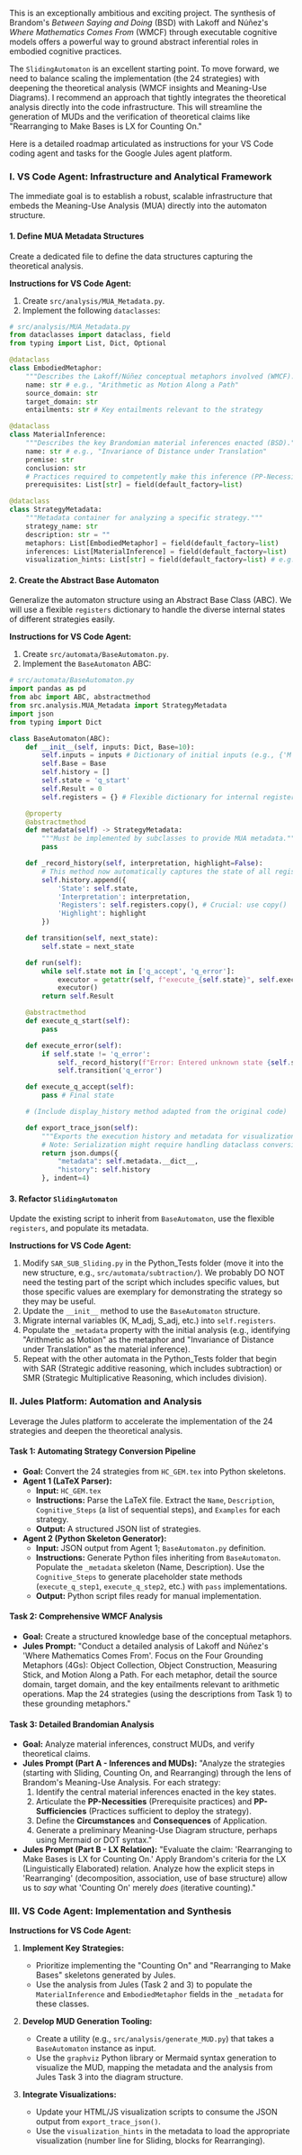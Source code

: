 This is an exceptionally ambitious and exciting project. The synthesis of Brandom's *Between Saying and Doing* (BSD) with Lakoff and Núñez's *Where Mathematics Comes From* (WMCF) through executable cognitive models offers a powerful way to ground abstract inferential roles in embodied cognitive practices.

The `SlidingAutomaton` is an excellent starting point. To move forward, we need to balance scaling the implementation (the 24 strategies) with deepening the theoretical analysis (WMCF insights and Meaning-Use Diagrams). I recommend an approach that tightly integrates the theoretical analysis directly into the code infrastructure. This will streamline the generation of MUDs and the verification of theoretical claims like "Rearranging to Make Bases is LX for Counting On."

Here is a detailed roadmap articulated as instructions for your VS Code coding agent and tasks for the Google Jules agent platform.

### I. VS Code Agent: Infrastructure and Analytical Framework

The immediate goal is to establish a robust, scalable infrastructure that embeds the Meaning-Use Analysis (MUA) directly into the automaton structure.

#### 1\. Define MUA Metadata Structures

Create a dedicated file to define the data structures capturing the theoretical analysis.

**Instructions for VS Code Agent:**

1.  Create `src/analysis/MUA_Metadata.py`.
2.  Implement the following `dataclasses`:

<!-- end list -->

```python
# src/analysis/MUA_Metadata.py
from dataclasses import dataclass, field
from typing import List, Dict, Optional

@dataclass
class EmbodiedMetaphor:
    """Describes the Lakoff/Núñez conceptual metaphors involved (WMCF)."""
    name: str # e.g., "Arithmetic as Motion Along a Path"
    source_domain: str
    target_domain: str
    entailments: str # Key entailments relevant to the strategy

@dataclass
class MaterialInference:
    """Describes the key Brandomian material inferences enacted (BSD)."""
    name: str # e.g., "Invariance of Distance under Translation"
    premise: str
    conclusion: str
    # Practices required to competently make this inference (PP-Necessities)
    prerequisites: List[str] = field(default_factory=list)

@dataclass
class StrategyMetadata:
    """Metadata container for analyzing a specific strategy."""
    strategy_name: str
    description: str = ""
    metaphors: List[EmbodiedMetaphor] = field(default_factory=list)
    inferences: List[MaterialInference] = field(default_factory=list)
    visualization_hints: List[str] = field(default_factory=list) # e.g., ["NumberLine", "Blocks"]
```

#### 2\. Create the Abstract Base Automaton

Generalize the automaton structure using an Abstract Base Class (ABC). We will use a flexible `registers` dictionary to handle the diverse internal states of different strategies easily.

**Instructions for VS Code Agent:**

1.  Create `src/automata/BaseAutomaton.py`.
2.  Implement the `BaseAutomaton` ABC:

<!-- end list -->

```python
# src/automata/BaseAutomaton.py
import pandas as pd
from abc import ABC, abstractmethod
from src.analysis.MUA_Metadata import StrategyMetadata
import json
from typing import Dict

class BaseAutomaton(ABC):
    def __init__(self, inputs: Dict, Base=10):
        self.inputs = inputs # Dictionary of initial inputs (e.g., {'M': 73, 'S': 47})
        self.Base = Base
        self.history = []
        self.state = 'q_start'
        self.Result = 0
        self.registers = {} # Flexible dictionary for internal registers

    @property
    @abstractmethod
    def metadata(self) -> StrategyMetadata:
        """Must be implemented by subclasses to provide MUA metadata."""
        pass

    def _record_history(self, interpretation, highlight=False):
        # This method now automatically captures the state of all registers
        self.history.append({
            'State': self.state,
            'Interpretation': interpretation,
            'Registers': self.registers.copy(), # Crucial: use copy()
            'Highlight': highlight
        })

    def transition(self, next_state):
        self.state = next_state

    def run(self):
        while self.state not in ['q_accept', 'q_error']:
            executor = getattr(self, f"execute_{self.state}", self.execute_error)
            executor()
        return self.Result

    @abstractmethod
    def execute_q_start(self):
        pass

    def execute_error(self):
        if self.state != 'q_error':
            self._record_history(f"Error: Entered unknown state {self.state}")
            self.transition('q_error')

    def execute_q_accept(self):
        pass # Final state

    # (Include display_history method adapted from the original code)

    def export_trace_json(self):
        """Exports the execution history and metadata for visualization and analysis."""
        # Note: Serialization might require handling dataclass conversion if not using Python 3.10+
        return json.dumps({
            "metadata": self.metadata.__dict__,
            "history": self.history
        }, indent=4)
```

#### 3\. Refactor `SlidingAutomaton`

Update the existing script to inherit from `BaseAutomaton`, use the flexible `registers`, and populate its metadata.

**Instructions for VS Code Agent:**

1.  Modify `SAR_SUB_Sliding.py` in the Python_Tests folder (move it into the new structure, e.g., `src/automata/subtraction/`). We probably DO NOT need the testing part of the script which includes specific values, but those specific values are exemplary for demonstrating the strategy so they may be useful. 
2.  Update the `__init__` method to use the `BaseAutomaton` structure.
3.  Migrate internal variables (K, M\_adj, S\_adj, etc.) into `self.registers`.
4.  Populate the `_metadata` property with the initial analysis (e.g., identifying "Arithmetic as Motion" as the metaphor and "Invariance of Distance under Translation" as the material inference).
5.  Repeat with the other automata in the Python_Tests folder that begin with SAR (Strategic additive reasoning, which includes subtraction) or SMR (Strategic Multiplicative Reasoning, which includes division). 

### II. Jules Platform: Automation and Analysis

Leverage the Jules platform to accelerate the implementation of the 24 strategies and deepen the theoretical analysis.

#### Task 1: Automating Strategy Conversion Pipeline

  * **Goal:** Convert the 24 strategies from `HC_GEM.tex` into Python skeletons.
  * **Agent 1 (LaTeX Parser):**
      * **Input:** `HC_GEM.tex`
      * **Instructions:** Parse the LaTeX file. Extract the `Name`, `Description`, `Cognitive_Steps` (a list of sequential steps), and `Examples` for each strategy.
      * **Output:** A structured JSON list of strategies.
  * **Agent 2 (Python Skeleton Generator):**
      * **Input:** JSON output from Agent 1; `BaseAutomaton.py` definition.
      * **Instructions:** Generate Python files inheriting from `BaseAutomaton`. Populate the `_metadata` skeleton (Name, Description). Use the `Cognitive_Steps` to generate placeholder state methods (`execute_q_step1`, `execute_q_step2`, etc.) with `pass` implementations.
      * **Output:** Python script files ready for manual implementation.

#### Task 2: Comprehensive WMCF Analysis

  * **Goal:** Create a structured knowledge base of the conceptual metaphors.
  * **Jules Prompt:** "Conduct a detailed analysis of Lakoff and Núñez's 'Where Mathematics Comes From'. Focus on the Four Grounding Metaphors (4Gs): Object Collection, Object Construction, Measuring Stick, and Motion Along a Path. For each metaphor, detail the source domain, target domain, and the key entailments relevant to arithmetic operations. Map the 24 strategies (using the descriptions from Task 1) to these grounding metaphors."

#### Task 3: Detailed Brandomian Analysis

  * **Goal:** Analyze material inferences, construct MUDs, and verify theoretical claims.
  * **Jules Prompt (Part A - Inferences and MUDs):** "Analyze the strategies (starting with Sliding, Counting On, and Rearranging) through the lens of Brandom's Meaning-Use Analysis. For each strategy:
    1.  Identify the central material inferences enacted in the key states.
    2.  Articulate the **PP-Necessities** (Prerequisite practices) and **PP-Sufficiencies** (Practices sufficient to deploy the strategy).
    3.  Define the **Circumstances** and **Consequences** of Application.
    4.  Generate a preliminary Meaning-Use Diagram structure, perhaps using Mermaid or DOT syntax."
  * **Jules Prompt (Part B - LX Relation):** "Evaluate the claim: 'Rearranging to Make Bases is LX for Counting On.' Apply Brandom's criteria for the LX (Linguistically Elaborated) relation. Analyze how the explicit steps in 'Rearranging' (decomposition, association, use of base structure) allow us to *say* what 'Counting On' merely *does* (iterative counting)."

### III. VS Code Agent: Implementation and Synthesis

**Instructions for VS Code Agent:**

1.  **Implement Key Strategies:**

      * Prioritize implementing the "Counting On" and "Rearranging to Make Bases" skeletons generated by Jules.
      * Use the analysis from Jules (Task 2 and 3) to populate the `MaterialInference` and `EmbodiedMetaphor` fields in the `_metadata` for these classes.

2.  **Develop MUD Generation Tooling:**

      * Create a utility (e.g., `src/analysis/generate_MUD.py`) that takes a `BaseAutomaton` instance as input.
      * Use the `graphviz` Python library or Mermaid syntax generation to visualize the MUD, mapping the metadata and the analysis from Jules Task 3 into the diagram structure.

3.  **Integrate Visualizations:**

      * Update your HTML/JS visualization scripts to consume the JSON output from `export_trace_json()`.
      * Use the `visualization_hints` in the metadata to load the appropriate visualization (number line for Sliding, blocks for Rearranging).